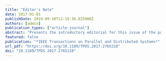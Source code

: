 ```yaml
---
title: "Editor's Note"
date: 2017-01-01
publishDate: 2019-09-10T12:18:36.825906Z
authors: [admin]
publication_types: ["article-journal"]
abstract: "Presents the introductory editorial for this issue of the publication."
featured: false
publication: "*IEEE Transactions on Parallel and Distributed Systems*"
url_pdf: "https://doi.org/10.1109/TPDS.2017.2765218"
doi: "10.1109/TPDS.2017.2765218"
---
```


